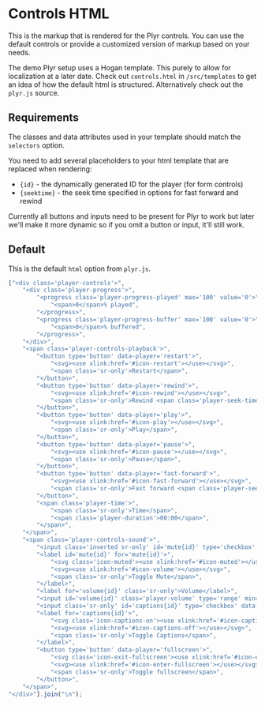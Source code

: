 # Controls HTML

This is the markup that is rendered for the Plyr controls. You can use the default controls or provide a customized version of markup based on your needs. 

The demo Plyr setup uses a Hogan template. This purely to allow for localization at a later date. Check out `controls.html` in `/src/templates` to get an idea of how the default html is structured. Alternatively check out the `plyr.js` source.

## Requirements

The classes and data attributes used in your template should match the `selectors` option. 

You need to add several placeholders to your html template that are replaced when rendering:

- `{id}` - the dynamically generated ID for the player (for form controls)
- `{seektime}` - the seek time specified in options for fast forward and rewind

Currently all buttons and inputs need to be present for Plyr to work but later we'll make it more dynamic so if you omit a button or input, it'll still work. 

## Default

This is the default `html` option from `plyr.js`.

```javascript
["<div class='player-controls'>",
    "<div class='player-progress'>",
        "<progress class='player-progress-played' max='100' value='0'>",
            "<span>0</span>% played",
        "</progress>",
        "<progress class='player-progress-buffer' max='100' value='0'>",
            "<span>0</span>% buffered",
        "</progress>",
    "</div>",
    "<span class='player-controls-playback'>",
        "<button type='button' data-player='restart'>",
            "<svg><use xlink:href='#icon-restart'></use></svg>",
            "<span class='sr-only'>Restart</span>",
        "</button>",
        "<button type='button' data-player='rewind'>",
            "<svg><use xlink:href='#icon-rewind'></use></svg>",
            "<span class='sr-only'>Rewind <span class='player-seek-time'>{seektime}</span> seconds</span>",
        "</button>",
        "<button type='button' data-player='play'>",
            "<svg><use xlink:href='#icon-play'></use></svg>",
            "<span class='sr-only'>Play</span>",
        "</button>",
        "<button type='button' data-player='pause'>",
            "<svg><use xlink:href='#icon-pause'></use></svg>",
            "<span class='sr-only'>Pause</span>",
        "</button>",
        "<button type='button' data-player='fast-forward'>",
            "<svg><use xlink:href='#icon-fast-forward'></use></svg>",
            "<span class='sr-only'>Fast forward <span class='player-seek-time'>{seektime}</span> seconds</span>",
        "</button>",
        "<span class='player-time'>",
            "<span class='sr-only'>Time</span>",
            "<span class='player-duration'>00:00</span>",
        "</span>",
    "</span>",
    "<span class='player-controls-sound'>",
        "<input class='inverted sr-only' id='mute{id}' type='checkbox' data-player='mute'>",
        "<label id='mute{id}' for='mute{id}'>",
            "<svg class='icon-muted'><use xlink:href='#icon-muted'></use></svg>",
            "<svg><use xlink:href='#icon-volume'></use></svg>",
            "<span class='sr-only'>Toggle Mute</span>",
        "</label>",
        "<label for='volume{id}' class='sr-only'>Volume</label>",
        "<input id='volume{id}' class='player-volume' type='range' min='0' max='10' value='5' data-player='volume'>",
        "<input class='sr-only' id='captions{id}' type='checkbox' data-player='captions'>",
        "<label for='captions{id}'>",
            "<svg class='icon-captions-on'><use xlink:href='#icon-captions-on'></use></svg>",
            "<svg><use xlink:href='#icon-captions-off'></use></svg>",
            "<span class='sr-only'>Toggle Captions</span>",
        "</label>",
        "<button type='button' data-player='fullscreen'>",
            "<svg class='icon-exit-fullscreen'><use xlink:href='#icon-exit-fullscreen'></use></svg>",
            "<svg><use xlink:href='#icon-enter-fullscreen'></use></svg>",
            "<span class='sr-only'>Toggle fullscreen</span>",
        "</button>",
    "</span>",
"</div>"].join("\n");
```